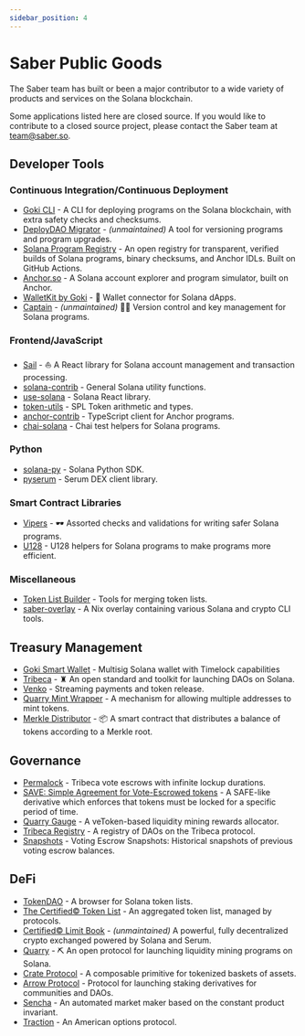 ```yaml
---
sidebar_position: 4
---
```


# Saber Public Goods

The Saber team has built or been a major contributor to a wide variety of products and services on the Solana blockchain.

Some applications listed here are closed source. If you would like to contribute to a closed source project, please contact the Saber team at [team@saber.so](mailto:team@saber.so).

## Developer Tools

### Continuous Integration/Continuous Deployment

- [Goki CLI](https://github.com/GokiProtocol/goki-cli) - A CLI for deploying programs on the Solana blockchain, with extra safety checks and checksums.
- [DeployDAO Migrator](https://github.com/DeployDAO/migrator) - _(unmaintained)_ A tool for versioning programs and program upgrades.
- [Solana Program Registry](https://github.com/DeployDAO/solana-program-registry) - An open registry for transparent, verified builds of Solana programs, binary checksums, and Anchor IDLs. Built on GitHub Actions.
- [Anchor.so](https://anchor.so/) - A Solana account explorer and program simulator, built on Anchor.
- [WalletKit by Goki](https://github.com/GokiProtocol/walletkit) - 🔑 Wallet connector for Solana dApps.
- [Captain](https://github.com/saber-hq/captain) - _(unmaintained)_ 🧑‍✈ Version control and key management for Solana programs.

### Frontend/JavaScript

- [Sail](https://github.com/saber-hq/sail) - ⛵️ A React library for Solana account management and transaction processing.
- [solana-contrib](https://www.npmjs.com/package/@saberhq/solana-contrib) - General Solana utility functions.
- [use-solana](https://www.npmjs.com/package/@saberhq/use-solana) - Solana React library.
- [token-utils](https://www.npmjs.com/package/@saberhq/token-utils) - SPL Token arithmetic and types.
- [anchor-contrib](https://www.npmjs.com/package/@saberhq/anchor-contrib) - TypeScript client for Anchor programs.
- [chai-solana](https://www.npmjs.com/package/@saberhq/chai-solana) - Chai test helpers for Solana programs.

### Python

- [solana-py](https://github.com/michaelhly/solana-py) - Solana Python SDK.
- [pyserum](https://github.com/serum-community/pyserum) - Serum DEX client library.

### Smart Contract Libraries

- [Vipers](https://github.com/saber-hq/vipers) - 🕶 Assorted checks and validations for writing safer Solana programs.
- [U128](https://crates.io/crates/u128) - U128 helpers for Solana programs to make programs more efficient.

### Miscellaneous

- [Token List Builder](https://github.com/CLBExchange/token-list-builder) - Tools for merging token lists.
- [saber-overlay](https://github.com/saber-hq/saber-overlay) - A Nix overlay containing various Solana and crypto CLI tools.

## Treasury Management

- [Goki Smart Wallet](https://github.com/GokiProtocol/goki) - Multisig Solana wallet with Timelock capabilities
- [Tribeca](https://tribeca.so) - ♜ An open standard and toolkit for launching DAOs on Solana.
- [Venko](https://github.com/VenkoApp/venko) - Streaming payments and token release.
- [Quarry Mint Wrapper](https://github.com/QuarryProtocol/quarry/tree/master/programs/quarry-mint-wrapper) - A mechanism for allowing multiple addresses to mint tokens.
- [Merkle Distributor](https://github.com/saber-hq/merkle-distributor) - 📦 A smart contract that distributes a balance of tokens according to a Merkle root.

## Governance

- [Permalock](https://github.com/TribecaHQ/permalock) - Tribeca vote escrows with infinite lockup durations.
- [SAVE: Simple Agreement for Vote-Escrowed tokens](https://github.com/TribecaHQ/save) - A SAFE-like derivative which enforces that tokens must be locked for a specific period of time.
- [Quarry Gauge](https://github.com/QuarryProtocol/gauge) - A veToken-based liquidity mining rewards allocator.
- [Tribeca Registry](https://github.com/TribecaHQ/tribeca-registry) - A registry of DAOs on the Tribeca protocol.
- [Snapshots](https://github.com/saber-hq/snapshots) - Voting Escrow Snapshots: Historical snapshots of previous voting escrow balances.

## DeFi

- [TokenDAO](https://tokendao.so/) - A browser for Solana token lists.
- [The Certified© Token List](https://github.com/clbexchange/certified-token-list) - An aggregated token list, managed by protocols.
- [Certified© Limit Book](https://clb.exchange) - _(unmaintained)_ A powerful, fully decentralized crypto exchanged powered by Solana and Serum.
- [Quarry](https://github.com/QuarryProtocol/quarry) - ⛏ An open protocol for launching liquidity mining programs on Solana.
- [Crate Protocol](https://crate.so/) - A composable primitive for tokenized baskets of assets.
- [Arrow Protocol](https://github.com/ArrowProtocol/arrow) - Protocol for launching staking derivatives for communities and DAOs.
- [Sencha](https://sencha.so/) - An automated market maker based on the constant product invariant.
- [Traction](https://github.com/TractionDAO/traction) - An American options protocol.
